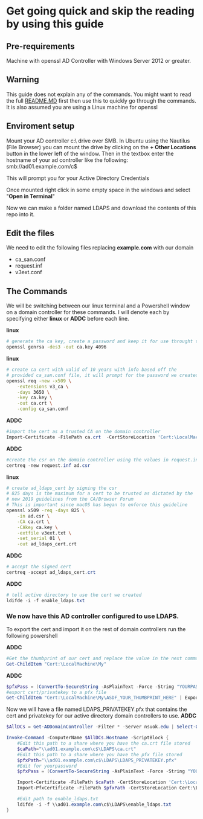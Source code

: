 # Get going quick and skip the reading by using this guide


## Pre-requirements
Machine with openssl
AD Controller with Windows Server 2012 or greater.


## Warning
This guide does not explain any of the commands. You might want to read the full [README.MD](https://github.com/bondr007/HowTo-ActiveDirectory-LDAPS-Openssl/blob/master/README.md) first then use this to quickly go through the commands.
It is also assumed you are using a Linux machine for openssl


## Enviroment setup
Mount your AD controller c:\ drive over SMB. 
In Ubuntu using the Nautilus (File Browser) you can mount the drive by clicking on the __+ Other Locations__ button in the lower left of the window. 
Then in the textbox enter the hostname of your ad controller like the following:
smb://ad01.example.com/c$

This will prompt you for your Active Directory Credentials 

Once mounted right click in some empty space in the windows and select "__Open in Terminal__"

Now we can make a folder named LDAPS and download the contents of this repo into it.

## Edit the files
We need to edit the following files replacing __example.com__ with our domain
* ca_san.conf
* request.inf
* v3ext.conf

## The Commands
We will be switching between our linux terminal and a Powershell window on a domain controller for these commands.
I will denote each by specifying either __linux__ or __ADDC__ before each line.

__linux__
```bash
# generate the ca key, create a password and keep it for use throught this guide.
openssl genrsa -des3 -out ca.key 4096
```
__linux__
```bash
# create ca cert with valid of 10 years with info based off the 
# provided ca_san.conf file, it will prompt for the password we created earlier 
openssl req -new -x509 \
    -extensions v3_ca \
    -days 3650 \
    -key ca.key \
    -out ca.crt \
    -config ca_san.conf
```
__ADDC__
```powershell
#import the cert as a trusted CA on the domain controller
Import-Certificate -FilePath ca.crt  -CertStoreLocation 'Cert:\LocalMachine\Root' 
```
__ADDC__
```powershell
#create the csr on the domain controller using the values in request.inf file
certreq -new request.inf ad.csr
```
__linux__
```bash
# create ad_ldaps_cert by signing the csr
# 825 days is the maximum for a cert to be trusted as dictated by the 
# new 2019 guidelines from the CA/Browser Forum
# This is important since macOS has began to enforce this guideline
openssl x509 -req -days 825 \
    -in ad.csr \
    -CA ca.crt \
    -CAkey ca.key \
    -extfile v3ext.txt \
    -set_serial 01 \
    -out ad_ldaps_cert.crt
```
__ADDC__
```powershell
# accept the signed cert 
certreq -accept ad_ldaps_cert.crt
```
__ADDC__
```powershell
# tell active directory to use the cert we created
ldifde -i -f enable_ldaps.txt
```

### We now have this AD controller configured to use LDAPS. 
To export the cert and import it on the rest of domain controllers run the following powershell


__ADDC__
```powershell
#Get the thumbprint of our cert and replace the value in the next command
Get-ChildItem "Cert:\LocalMachine\My"
```

__ADDC__
```powershell
$pfxPass = (ConvertTo-SecureString -AsPlainText -Force -String "YOURPASSWORD")
#export cert/privatekey to a pfx file
Get-ChildItem "Cert:\LocalMachine\My\ASDF_YOUR_THUMBPRINT_HERE" | Export-PfxCertificate -FilePath LDAPS_PRIVATEKEY.pfx -Password $pfxPass
```
Now we will have a file named LDAPS_PRIVATEKEY.pfx that contains the cert and privatekey for our active directory domain controllers to use.
__ADDC__
```powershell
$AllDCs = Get-ADDomainController -Filter * -Server nsuok.edu | Select-Object Hostname

Invoke-Command -ComputerName $AllDCs.Hostname -ScriptBlock {
    #Edit this path to a share where you have the ca.crt file stored
    $caPath="\\ad01.example.com\c$\LDAPS\ca.crt"
    #Edit this path to a share where you have the pfx file stored
    $pfxPath="\\ad01.example.com\c$\LDAPS\LDAPS_PRIVATEKEY.pfx"
    #Edit for yourpassword
    $pfxPass = (ConvertTo-SecureString -AsPlainText -Force -String "YOURPASSWORD")

    Import-Certificate -FilePath $caPath -CertStoreLocation 'Cert:\LocalMachine\Root' -Verbose
    Import-PfxCertificate -FilePath $pfxPath -CertStoreLocation Cert:\LocalMachine\My -Password $pfxPass

    #Edit path to enable_ldaps.txt
    ldifde -i -f \\ad01.example.com\c$\LDAPS\enable_ldaps.txt
}
```

